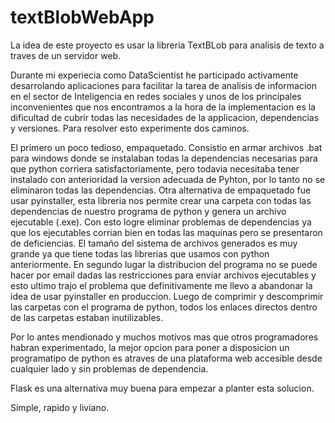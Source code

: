 # textBlobWebApp
La idea de este proyecto es usar la libreria TextBLob para analisis de texto a traves de un servidor web.

Durante mi experiecia como DataScientist he participado activamente desarrolando aplicaciones para facilitar la tarea de analisis de informacion en el sector de Inteligencia en redes sociales y unos de los principales inconvenientes que nos encontramos a la hora de la implementacion es la dificultad de cubrir todas las necesidades de la applicacion, dependencias y versiones.
Para resolver esto experimente dos caminos.

El primero un poco tedioso, empaquetado. Consistio en armar archivos .bat para windows donde se instalaban todas la dependencias necesarias para que python corriera satisfactoriamente, pero todavia necesitaba tener instalado con anterioridad la version adecuada de Pyhton, por lo tanto no se eliminaron todas las dependencias.
Otra alternativa de empaquetado fue usar pyinstaller, esta libreria nos permite crear una carpeta con todas las dependencias de nuestro programa de python y genera un archivo ejecutable (.exe). Con esto logre eliminar problemas de dependencias ya que los ejecutables corrian bien en todas las maquinas pero se presentaron de deficiencias. El tamaño del sistema de archivos generados es muy grande ya que tiene todas las librerias que usamos con python anteriormente. En segundo lugar la distribucion del programa no se puede hacer por email dadas las restricciones para enviar archivos ejecutables y esto ultimo trajo el problema que definitivamente me llevo a abandonar la idea de usar pyinstaller en produccion. Luego de comprimir y descomprimir las carpetas con el programa de python, todos los enlaces directos dentro de las carpetas estaban inutilizables.

Por lo antes mendionado y muchos motivos mas que otros programadores habran experimentado, la mejor opcion para poner a disposicion un programatipo de python es atraves de una plataforma web accesible desde cualquier lado y sin problemas de dependencia.

Flask es una alternativa muy buena para empezar a planter esta solucion.

Simple, rapido y liviano.
